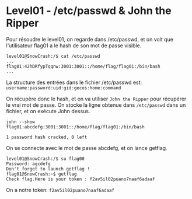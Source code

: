 # Level01 - /etc/passwd & John the Ripper
Pour résoudre le level01, on regarde dans /etc/passwd, et on voit que l'utilisateur flag01 a le hash de son mot de passe visible.

```
level01@SnowCrash:/$ cat /etc/passwd
...
flag01:42hDRfypTqqnw:3001:3001::/home/flag/flag01:/bin/bash
...
```

La structure des entrées dans le fichier /etc/passwd est:
`username:password:uid:gid:gecos:home:command`

On récupère donc le hash, et on va utiliser `John the Ripper` pour récupérer le vrai mot de passe.
On stocke la ligne obtenue dans `/etc/passwd` dans un fichier, et on exécute John dessus.
```
john --show 
flag01:abcdefg:3001:3001::/home/flag/flag01:/bin/bash

1 password hash cracked, 0 left
```

On se connecte avec le mot de passe abcdefg, et on lance getflag.

```
level01@SnowCrash:/$ su flag00
Password: agcdefg
Don't forget to launch getflag !
flag01@SnowCrash:~$ getflag
Check flag.Here is your token : f2av5il02puano7naaf6adaaf
```

On a notre token: `f2av5il02puano7naaf6adaaf`

